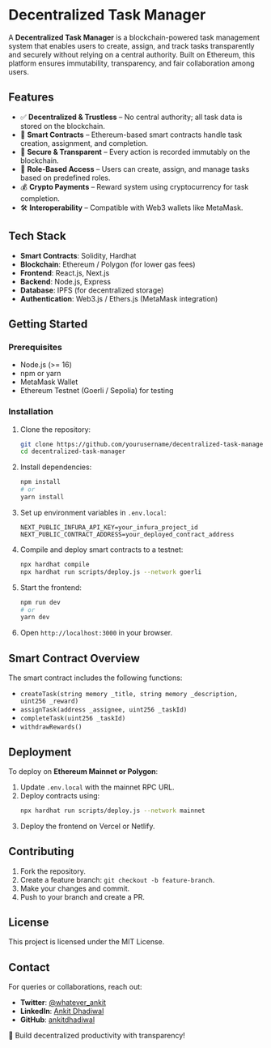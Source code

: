 # Decentralized Task Manager

A **Decentralized Task Manager** is a blockchain-powered task management system that enables users to create, assign, and track tasks transparently and securely without relying on a central authority. Built on Ethereum, this platform ensures immutability, transparency, and fair collaboration among users.

## Features

- ✅ **Decentralized & Trustless** – No central authority; all task data is stored on the blockchain.
- 🔗 **Smart Contracts** – Ethereum-based smart contracts handle task creation, assignment, and completion.
- 🔐 **Secure & Transparent** – Every action is recorded immutably on the blockchain.
- 👥 **Role-Based Access** – Users can create, assign, and manage tasks based on predefined roles.
- 💰 **Crypto Payments** – Reward system using cryptocurrency for task completion.
- 🛠️ **Interoperability** – Compatible with Web3 wallets like MetaMask.

## Tech Stack

- **Smart Contracts**: Solidity, Hardhat
- **Blockchain**: Ethereum / Polygon (for lower gas fees)
- **Frontend**: React.js, Next.js
- **Backend**: Node.js, Express
- **Database**: IPFS (for decentralized storage)
- **Authentication**: Web3.js / Ethers.js (MetaMask integration)

## Getting Started

### Prerequisites

- Node.js (>= 16)
- npm or yarn
- MetaMask Wallet
- Ethereum Testnet (Goerli / Sepolia) for testing

### Installation

1. Clone the repository:
   ```sh
   git clone https://github.com/yourusername/decentralized-task-manager.git
   cd decentralized-task-manager
   ```

2. Install dependencies:
   ```sh
   npm install  
   # or
   yarn install
   ```

3. Set up environment variables in `.env.local`:
   ```env
   NEXT_PUBLIC_INFURA_API_KEY=your_infura_project_id
   NEXT_PUBLIC_CONTRACT_ADDRESS=your_deployed_contract_address
   ```

4. Compile and deploy smart contracts to a testnet:
   ```sh
   npx hardhat compile
   npx hardhat run scripts/deploy.js --network goerli
   ```

5. Start the frontend:
   ```sh
   npm run dev  
   # or
   yarn dev
   ```

6. Open `http://localhost:3000` in your browser.

## Smart Contract Overview

The smart contract includes the following functions:
- `createTask(string memory _title, string memory _description, uint256 _reward)`
- `assignTask(address _assignee, uint256 _taskId)`
- `completeTask(uint256 _taskId)`
- `withdrawRewards()`

## Deployment

To deploy on **Ethereum Mainnet or Polygon**:
1. Update `.env.local` with the mainnet RPC URL.
2. Deploy contracts using:
   ```sh
   npx hardhat run scripts/deploy.js --network mainnet
   ```
3. Deploy the frontend on Vercel or Netlify.

## Contributing

1. Fork the repository.
2. Create a feature branch: `git checkout -b feature-branch`.
3. Make your changes and commit.
4. Push to your branch and create a PR.

## License

This project is licensed under the MIT License.

## Contact

For queries or collaborations, reach out:
- **Twitter**: [@whatever_ankit](https://x.com/whatever_ankit)
- **LinkedIn**: [Ankit Dhadiwal](https://www.linkedin.com/in/ankit-dhadiwal-8352a1229/)
- **GitHub**: [ankitdhadiwal](https://github.com/ankitdhadiwal)

🚀 Build decentralized productivity with transparency!

